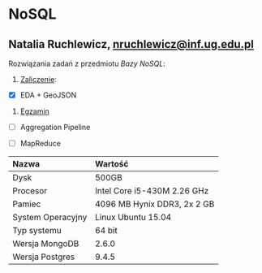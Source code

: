 # NoSQL
## Natalia Ruchlewicz,  nruchlewicz@inf.ug.edu.pl

Rozwiązania zadań z przedmiotu *Bazy NoSQL*:

1. [Zaliczenie](zaliczenie.md):
 - [X] EDA + GeoJSON
1. [Egzamin](egzamin.md)
 - [ ] Aggregation Pipeline
 - [ ] MapReduce





| Nazwa  | Wartość   | 
| :--------- |:------| 
| Dysk      |500GB | 
| Procesor    | Intel Core i5-430M 2.26 GHz   | 
| Pamiec  | 4096 MB Hynix DDR3, 2x 2 GB | 
| System Operacyjny       |  Linux  Ubuntu 15.04| 
| Typ systemu| 64 bit |
|Wersja MongoDB| 2.6.0|
|Wersja Postgres | 9.4.5 | 

